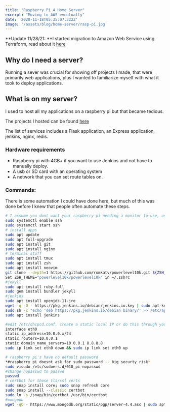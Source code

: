 ```yaml
---
title: "Raspberry Pi 4 Home Server"
excerpt: "Moving to AWS eventually"
date: '2020-11-18T05:35:07.322Z'
image: '/assets/blog/home-server/rasp-pi.jpg'
---
```


**Update 11/28/21: **I started migration to Amazon Web Service using Terraform, read about it [here](https://main.notedwin.tech/posts/aws)

## Why do I need a server?

Running a sever was crucial for showing off projects I made, that were primarily web applications, plus I wanted to familiarize myself with what it took to deploy applications.

## What is on my server?

 I used to host all my applications on a raspberry pi but that became tedious. 

The projects I hosted can be found [here](https://main.notedwin.tech/projects)

The list of services includes a Flask application, an Express application, jenkins, nginx, redis.

### Hardware requirements

- Raspberry pi with 4GB+ if you want to use Jenkins and not have to manually deploy.
- A usb or SD card with an operating system
- A network that you can set route tables on.

### Commands:

There is some automation I could have done here, but much of this was done before I knew that people often automate these steps. 

```bash
# I assume you dont want your raspberry pi needing a monitor to use, use it in headless mode
sudo systemctl enable ssh
sudo systemctl start ssh
# install apps
sudo apt update
sudo apt full-upgrade
sudo apt install git
sudo apt install nginx 
# terminal stuff
sudo apt install tmux
sudo apt install zsh
sudo apt install neovim
git clone --depth=1 https://github.com/romkatv/powerlevel10k.git ${ZSH_CUSTOM:-$HOME/.oh-my-zsh/custom}/themes/powerlevel10k
Set ZSH_THEME="powerlevel10k/powerlevel10k" in ~/.zshrc
#jekyll
sudo apt install ruby-full
sudo gem install bundler jekyll
#jenkins
sudo apt install openjdk-11-jre
wget -q -O - https://pkg.jenkins.io/debian/jenkins.io.key | sudo apt-key add -
sudo sh -c "echo 'deb https://pkg.jenkins.io/debian binary/' >> /etc/apt/sources.list.d/jenkins.list"
sudo apt install jenkins

#edit /etc/dhcpcd.conf, create a static local IP or do this through your router
interface eth0
static ip_address=10.0.0.x/24
static routers=10.0.0.1
static domain_name_servers=10.0.0.1 8.8.8.8 
sudo ip link set eth0 down && sudo ip link set eth0 up

# raspberry pi's have no default password
*#raspberry pi doesnt ask for sudo password -- big securty risk*
sudo visudo /etc/sudoers.d/010_pi-nopasswd
#change nopasswd to passwd 
passwd
# certbot for those tls/ssl certs
sudo snap install core; sudo snap refresh core
sudo snap install --classic certbot
sudo ln -s /snap/bin/certbot /usr/bin/certbot
#mongodb
wget -qO - https://www.mongodb.org/static/pgp/server-4.4.asc | sudo apt-key add -

```

